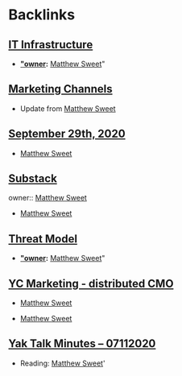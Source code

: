 
# Backlinks
## [IT Infrastructure](<IT Infrastructure.md>)
- **["owner](<"owner.md>):** [Matthew Sweet](<Matthew Sweet.md>)"

## [Marketing Channels](<Marketing Channels.md>)
- Update from [Matthew Sweet](<Matthew Sweet.md>)

## [September 29th, 2020](<September 29th, 2020.md>)
- [Matthew Sweet](<Matthew Sweet.md>)

## [Substack](<Substack.md>)
owner:: [Matthew Sweet](<Matthew Sweet.md>)

- [Matthew Sweet](<Matthew Sweet.md>)

## [Threat Model](<Threat Model.md>)
- **["owner](<"owner.md>):** [Matthew Sweet](<Matthew Sweet.md>)"

## [YC Marketing - distributed CMO](<YC Marketing - distributed CMO.md>)
- [Matthew Sweet](<Matthew Sweet.md>)

- [Matthew Sweet](<Matthew Sweet.md>)

## [Yak Talk Minutes – 07112020](<Yak Talk Minutes – 07112020.md>)
- Reading: [Matthew Sweet](<Matthew Sweet.md>)'

